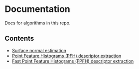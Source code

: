 # Documentation

Docs for algorithms in this repo.

## Contents

* [Surface normal estimation](./SurfaceNormalEstimation.md)
* [Point Feature Histograms (PFH) descriptor extraction](./PFHExtraction.md)
* [Fast Point Feature Histograms (FPFH) descriptor extraction](./FPFHExtraction.md)